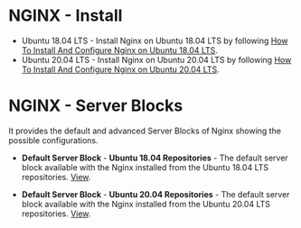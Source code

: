 # NGINX - Install

* Ubuntu 18.04 LTS - Install Nginx on Ubuntu 18.04 LTS by following [How To Install And Configure Nginx on Ubuntu 18.04 LTS](https://nginx.tutorials24x7.com/blog/how-to-install-and-configure-nginx-on-ubuntu-18-04-lts).
* Ubuntu 20.04 LTS - Install Nginx on Ubuntu 20.04 LTS by following [How To Install And Configure Nginx on Ubuntu 20.04 LTS](https://nginx.tutorials24x7.com/blog/how-to-install-and-configure-nginx-on-ubuntu-20-04-lts).

# NGINX - Server Blocks
It provides the default and advanced Server Blocks of Nginx showing the possible configurations.

* **Default Server Block** - **Ubuntu 18.04 Repositories** - The default server block available with the Nginx installed from the Ubuntu 18.04 LTS repositories. [View](https://github.com/tutorials24x7/nginx-server-blocks/blob/master/nginx-default-server-block-ubuntu-18-04.txt).

* **Default Server Block** - **Ubuntu 20.04 Repositories** - The default server block available with the Nginx installed from the Ubuntu 20.04 LTS repositories. [View](https://github.com/tutorials24x7/nginx-server-blocks/blob/master/nginx-default-server-block-ubuntu-20-04.txt).
